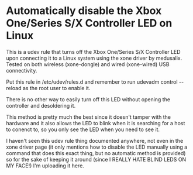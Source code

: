 # Automatically disable the Xbox One/Series S/X Controller LED on Linux

This is a udev rule that turns off the Xbox One/Series S/X Controller LED upon connecting it to a Linux system using the xone driver by medusalix. Tested on both wireless (xone-dongle) and wired (xone-wired) USB connectivity.

Put this rule in /etc/udev/rules.d and remember to run udevadm control --reload as the root user to enable it.

There is no other way to easily turn off this LED without opening the controller and desoldering it.

This method is pretty much the best since it doesn't tamper with the hardware and it also allows the LED to blink when it is searching for a host to conenct to, so you only see the LED when you need to see it.

I haven't seen this udev rule thing documented anywhere, not even in the xone driver page (it only mentions how to disable the LED manually using a command that does this exact thing, but no automatic method is provided) so for the sake of keeping it around (since I REALLY HATE BLIND LEDS ON MY FACE!) I'm uploading it here.
